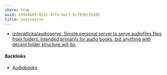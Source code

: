```yaml
---
share: true
uuid: 1b9a4b05-92a5-43fe-becf-bcf830cfba95
title: audioserve
---
```

* [izderadicka/audioserve: Simple personal server to serve audiofiles files from folders. Intended primarily for audio books, but anything with decent folder structure will do.](https://github.com/izderadicka/)

#### Backlinks

* [Audiobooks](/cf293569-0322-486e-9649-6e1b4b4ce9fa)